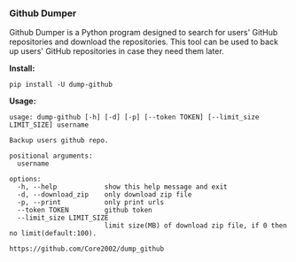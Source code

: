 ### Github Dumper

Github Dumper is a Python program designed to search for users' GitHub repositories and download the repositories. This tool can be used to back up users' GitHub repositories in case they need them later.

**Install:**
```
pip install -U dump-github
```

**Usage:**
```
usage: dump-github [-h] [-d] [-p] [--token TOKEN] [--limit_size LIMIT_SIZE] username

Backup users github repo.

positional arguments:
  username

options:
  -h, --help            show this help message and exit
  -d, --download_zip    only download zip file
  -p, --print           only print urls
  --token TOKEN         github token
  --limit_size LIMIT_SIZE
                        limit size(MB) of download zip file, if 0 then no limit(default:100).

https://github.com/Core2002/dump_github
```
